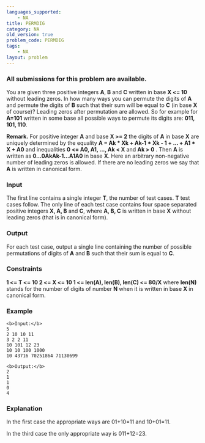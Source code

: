 ```yaml
---
languages_supported:
    - NA
title: PERMDIG
category: NA
old_version: true
problem_code: PERMDIG
tags:
    - NA
layout: problem
---
```

###  All submissions for this problem are available. 

You are given three positive integers **A**, **B** and **C** written in base **X <= 10** without leading zeros. In how many ways you can permute the digits of **A** and permute the digits of **B** such that their sum will be equal to **C** (in base **X** of course)? Leading zeros after permutation are allowed. So for example for **A=101** written in some base all possible ways to permute its digits are: **011, 101, 110**. 

**Remark.** For positive integer **A** and base **X >= 2** the digits of **A** in base **X** are uniquely determined by the equality **A = Ak \* Xk + Ak-1 \* Xk - 1 + ... + A1 \* X + A0** and inequalities **0 <= A0, A1, ..., Ak < X** and **Ak > 0** . Then **A** is written as **0...0AkAk-1...A1A0** in base **X**. Here an arbitrary non-negative number of leading zeros is allowed. If there are no leading zeros we say that **A** is written in canonical form.

### Input

The first line contains a single integer **T**, the number of test cases. **T** test cases follow. The only line of each test case contains four space separated positive integers **X, A, B** and **C**, where **A, B, C** is written in base **X** without leading zeros (that is in canonical form).

### Output

For each test case, output a single line containing the number of possible permutations of digits of **A** and **B** such that their sum is equal to **C**.

### Constraints

 **1 <= T <= 10 
 2 <= X <= 10 
 1 <= len(A), len(B), len(C) <= 80/X**  where **len(N)** stands for the number of digits of number **N** when it is written in base **X** in canonical form.

### Example

```
<b>Input:</b>
5
2 10 10 11
3 2 2 11
10 101 12 23
10 10 100 1000
10 43716 70251864 71130699

<b>Output:</b>
2
1
1
0
4

```
### Explanation

In the first case the appropriate ways are 01+10=11 and 10+01=11.

In the third case the only appropriate way is 011+12=23.